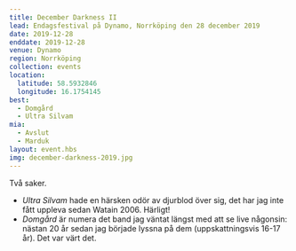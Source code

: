 ```yaml
---
title: December Darkness II
lead: Endagsfestival på Dynamo, Norrköping den 28 december 2019
date: 2019-12-28
enddate: 2019-12-28
venue: Dynamo
region: Norrköping
collection: events
location:
  latitude: 58.5932846
  longitude: 16.1754145
best:
  - Domgård
  - Ultra Silvam
mia:
  - Avslut
  - Marduk
layout: event.hbs
img: december-darkness-2019.jpg
---
```


Två saker.

- _Ultra Silvam_ hade en härsken odör av djurblod över sig, det har jag inte fått uppleva sedan Watain 2006. Härligt!
- _Domgård_ är numera det band jag väntat längst med att se live någonsin: nästan 20 år sedan jag började lyssna på dem (uppskattningsvis 16-17 år). Det var värt det.

